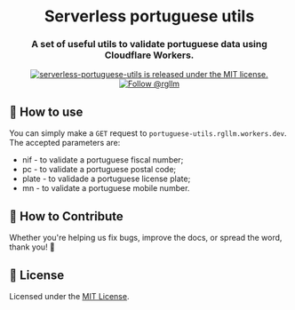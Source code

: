 <h1 align="center">
  Serverless portuguese utils
</h1>

<h3 align="center">
  A set of useful utils to validate portuguese data using Cloudflare Workers.
</h3>


<p align="center">
  <a href="https://github.com/rgllm/serverless-portuguese-utils/blob/master/LICENSE">
    <img src="https://img.shields.io/badge/license-MIT-blue.svg" alt="serverless-portuguese-utils is released under the MIT license." />
  </a>
  <a href="https://twitter.com/intent/follow?screen_name=rgllm">
    <img src="https://img.shields.io/twitter/follow/pixelmatters_.svg?label=Follow%20@rgllm" alt="Follow @rgllm" />
  </a>
</p>

## 🚀 How to use

You can simply make a `GET` request to `portuguese-utils.rgllm.workers.dev`. The accepted parameters are:

- nif - to validate a portuguese fiscal number;
- pc - to validate a portuguese postal code;
- plate - to validade a portuguese license plate;
- mn - to validate a portuguese mobile number.

## 🤝 How to Contribute

Whether you're helping us fix bugs, improve the docs, or spread the word, thank you! 💪

## :memo: License

Licensed under the [MIT License](./LICENSE).